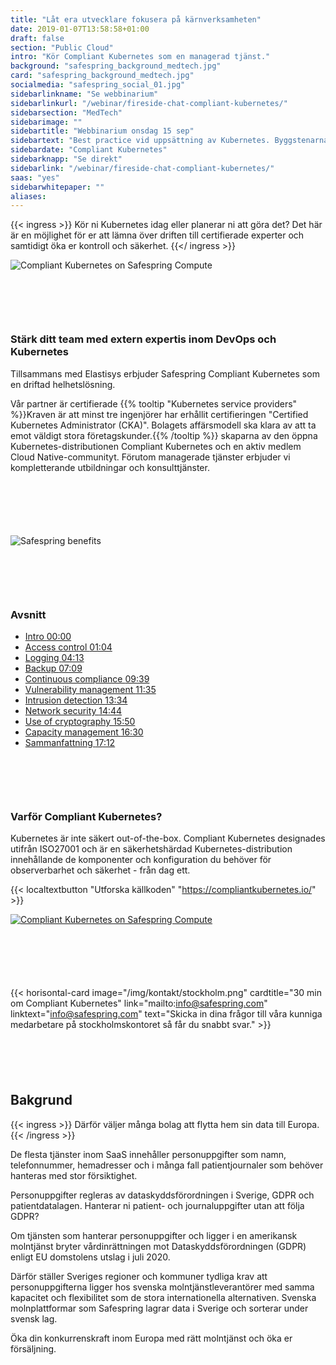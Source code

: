 ```yaml
---
title: "Låt era utvecklare fokusera på kärnverksamheten"
date: 2019-01-07T13:58:58+01:00
draft: false
section: "Public Cloud"
intro: "Kör Compliant Kubernetes som en managerad tjänst."
background: "safespring_background_medtech.jpg"
card: "safespring_background_medtech.jpg"
socialmedia: "safespring_social_01.jpg"
sidebarlinkname: "Se webbinarium"
sidebarlinkurl: "/webinar/fireside-chat-compliant-kubernetes/"
sidebarsection: "MedTech"
sidebarimage: ""
sidebartitle: "Webbinarium onsdag 15 sep"
sidebartext: "Best practice vid uppsättning av Kubernetes. Byggstenarna i Compliant Kubernetes och kundcase från MedTech."
sidebardate: "Compliant Kubernetes"
sidebarknapp: "Se direkt"
sidebarlink: "/webinar/fireside-chat-compliant-kubernetes/"
saas: "yes"
sidebarwhitepaper: ""
aliases:
---
```



{{< ingress >}}
Kör ni Kubernetes idag eller planerar ni att göra det? Det här är en möjlighet för er att lämna över driften till certifierade experter och samtidigt öka er kontroll och säkerhet.
{{</ ingress >}}

![Compliant Kubernetes on Safespring Compute](/img/saas/elastisys-safespring-compliant-kubernetes-pyramid.svg)

<div id="contact"></div>
<div style="margin-bottom:100px;"></div>

### Stärk ditt team med extern expertis inom DevOps och Kubernetes
Tillsammans med Elastisys erbjuder Safespring Compliant Kubernetes som en driftad helhetslösning.

Vår partner är certifierade {{% tooltip "Kubernetes service providers" %}}Kraven är att minst tre ingenjörer har erhållit certifieringen "Certified Kubernetes Administrator (CKA)". Bolagets affärsmodell ska klara av att ta emot väldigt stora företagskunder.{{% /tooltip %}} skaparna av den öppna Kubernetes-distributionen Compliant Kubernetes och en aktiv medlem Cloud Native-communityt. Förutom managerade tjänster erbjuder vi kompletterande utbildningar och konsulttjänster.

<div id="contact"></div>
<div style="margin-bottom:100px;"></div>

![Safespring benefits](/img/saas/se-key-points-kubernetes.svg)

<div id="contact"></div>
<div style="margin-bottom:100px;"></div>


<div class="videoplayer">
<div class="iframe-aspect-ratio iframe responsive-container"><div id="player"></div></div> <script>var tag = document.createElement('script');
  tag.src = "https://www.youtube.com/iframe_api";
  var firstScriptTag = document.getElementsByTagName('script')[0];
  firstScriptTag.parentNode.insertBefore(tag, firstScriptTag);
  var player;
  function onYouTubeIframeAPIReady() {
    player = new YT.Player('player', {
      videoId: 'zVKS_yRL09Q',
      playerVars: {
        'modestbranding': 1,
        'iv_load_policy': 3
},
    });
  }
  function setCurrentTime(slideNum) {
    var object = [ 0, 64, 253, 429, 579, 695, 814, 884, 950, 990, 1032 ];
    player.seekTo(object[slideNum]);
  }</script>
  <h3>Avsnitt</h3>
  <div class="playlist">
    <ul>
      <a href="javascript:void(0);" onclick="setCurrentTime(0)"><li>Intro <span>00:00</span></li></a>
      <a href="javascript:void(0);" onclick="setCurrentTime(1)"><li>Access control <span>01:04</span></li></a>
      <a href="javascript:void(0);" onclick="setCurrentTime(2)"><li>Logging <span>04:13</span></li></a>
      <a href="javascript:void(0);" onclick="setCurrentTime(3)"><li>Backup <span>07:09</span></li></a>
      <a href="javascript:void(0);" onclick="setCurrentTime(4)"><li>Continuous compliance <span>09:39</span></li></a>
      <a href="javascript:void(0);" onclick="setCurrentTime(5)"><li>Vulnerability management <span>11:35</span></li></a>
      <a href="javascript:void(0);" onclick="setCurrentTime(6)"><li>Intrusion detection <span>13:34</span></li></a>
      <a href="javascript:void(0);" onclick="setCurrentTime(7)"><li>Network security <span>14:44</span></li></a>
      <a href="javascript:void(0);" onclick="setCurrentTime(8)"><li>Use of cryptography <span>15:50</span></li></a>
      <a href="javascript:void(0);" onclick="setCurrentTime(9)"><li>Capacity management <span>16:30</span></li></a>
      <a href="javascript:void(0);" onclick="setCurrentTime(10)"><li>Sammanfattning <span>17:12</span></li></a>
    </ul>
  </div>
  </div>

  <div id="contact"></div>
  <div style="margin-bottom:100px;"></div>

  ### Varför Compliant Kubernetes?

  Kubernetes är inte säkert out-of-the-box. Compliant Kubernetes designades utifrån ISO27001 och är en säkerhetshärdad Kubernetes-distribution innehållande de komponenter och konfiguration du behöver för observerbarhet och säkerhet - från dag ett.

  {{< localtextbutton "Utforska källkoden" "https://compliantkubernetes.io/" >}}

  <a href="https://compliantkubernetes.io/">![Compliant Kubernetes on Safespring Compute](/img/saas/elastisys-safespring-compliant-kubernetes-chart.png)</a>

  <div id="contact"></div>
  <div style="margin-bottom:100px;">
  </div>

  {{< horisontal-card image="/img/kontakt/stockholm.png" cardtitle="30 min om Compliant Kubernetes" link="mailto:info@safespring.com" linktext="info@safespring.com" text="Skicka in dina frågor till våra kunniga medarbetare på stockholmskontoret så får du snabbt svar." >}}

  <div id="contact"></div>
  <div style="margin-bottom:100px;">
  </div>

  ## Bakgrund
  {{< ingress >}}
  Därför väljer många bolag att flytta hem sin data till Europa.
  {{< /ingress >}}

  De flesta tjänster inom SaaS innehåller person­uppgifter som namn, telefonnummer, hemadresser och i många fall patientjournaler som behöver hanteras med stor försiktighet.

  Personuppgifter regleras av dataskydds­förordningen i Sverige, GDPR och patientdatalagen. Hanterar ni patient- och journaluppgifter utan att följa GDPR?

  Om tjänsten som hanterar personuppgifter och ligger i en amerikansk molntjänst bryter vårdinrättningen mot Dataskyddsförordningen (GDPR) enligt EU domstolens utslag i juli 2020.

  Därför ställer Sveriges regioner och kommuner tydliga krav att personuppgifterna ligger hos svenska molntjänstleverantörer med samma kapacitet och flexibilitet som de stora internationella alternativen. Svenska molnplattformar som Safespring lagrar data i Sverige och sorterar under svensk lag.

  Öka din konkurrenskraft inom Europa med rätt molntjänst och öka er försäljning.
